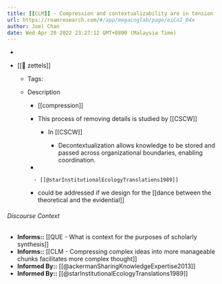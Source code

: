 ```yaml
---
title: [[CLM]] - Compression and contextualizability are in tension
url: https://roamresearch.com/#/app/megacoglab/page/eiCoI_04x
author: Joel Chan
date: Wed Apr 20 2022 23:27:12 GMT+0800 (Malaysia Time)
---
```


- 
- [[🌲 zettels]]

    - Tags:

    - Description

        - [[compression]]

        - This process of removing details is studied by [[CSCW]]

            - In [[CSCW]]

                - Decontextualization allows knowledge to be stored and passed across organizational boundaries, enabling coordination.

        - 

            - [[@starInstitutionalEcologyTranslations1989]]

        - could be addressed if we design for the [[dance between the theoretical and the evidential]]

###### Discourse Context

- **Informs::** [[QUE - What is context for the purposes of scholarly synthesis]]
- **Informs::** [[CLM - Compressing complex ideas into more manageable chunks facilitates more complex thought]]
- **Informed By::** [[@ackermanSharingKnowledgeExpertise2013]]
- **Informed By::** [[@starInstitutionalEcologyTranslations1989]]
